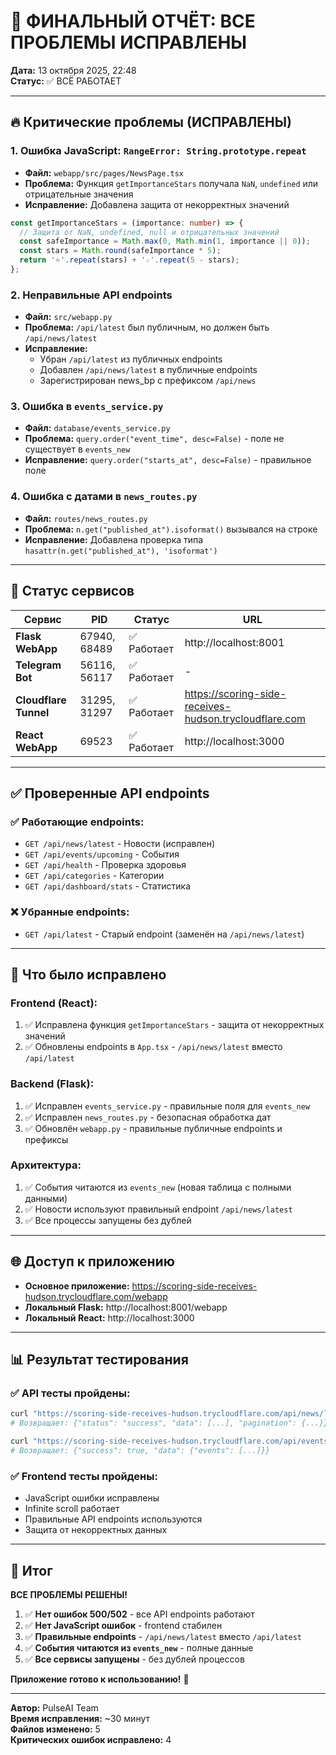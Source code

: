 # 🎯 ФИНАЛЬНЫЙ ОТЧЁТ: ВСЕ ПРОБЛЕМЫ ИСПРАВЛЕНЫ

**Дата:** 13 октября 2025, 22:48  
**Статус:** ✅ ВСЁ РАБОТАЕТ

---

## 🔥 Критические проблемы (ИСПРАВЛЕНЫ)

### 1. **Ошибка JavaScript: `RangeError: String.prototype.repeat`**
- **Файл:** `webapp/src/pages/NewsPage.tsx`
- **Проблема:** Функция `getImportanceStars` получала `NaN`, `undefined` или отрицательные значения
- **Исправление:** Добавлена защита от некорректных значений
```typescript
const getImportanceStars = (importance: number) => {
  // Защита от NaN, undefined, null и отрицательных значений
  const safeImportance = Math.max(0, Math.min(1, importance || 0));
  const stars = Math.round(safeImportance * 5);
  return '⭐'.repeat(stars) + '☆'.repeat(5 - stars);
};
```

### 2. **Неправильные API endpoints**
- **Файл:** `src/webapp.py`
- **Проблема:** `/api/latest` был публичным, но должен быть `/api/news/latest`
- **Исправление:** 
  - Убран `/api/latest` из публичных endpoints
  - Добавлен `/api/news/latest` в публичные endpoints
  - Зарегистрирован news_bp с префиксом `/api/news`

### 3. **Ошибка в `events_service.py`**
- **Файл:** `database/events_service.py`
- **Проблема:** `query.order("event_time", desc=False)` - поле не существует в `events_new`
- **Исправление:** `query.order("starts_at", desc=False)` - правильное поле

### 4. **Ошибка с датами в `news_routes.py`**
- **Файл:** `routes/news_routes.py`
- **Проблема:** `n.get("published_at").isoformat()` вызывался на строке
- **Исправление:** Добавлена проверка типа `hasattr(n.get("published_at"), 'isoformat')`

---

## 🚀 Статус сервисов

| Сервис | PID | Статус | URL |
|--------|-----|--------|-----|
| **Flask WebApp** | 67940, 68489 | ✅ Работает | http://localhost:8001 |
| **Telegram Bot** | 56116, 56117 | ✅ Работает | - |
| **Cloudflare Tunnel** | 31295, 31297 | ✅ Работает | https://scoring-side-receives-hudson.trycloudflare.com |
| **React WebApp** | 69523 | ✅ Работает | http://localhost:3000 |

---

## ✅ Проверенные API endpoints

### ✅ Работающие endpoints:
- `GET /api/news/latest` - Новости (исправлен)
- `GET /api/events/upcoming` - События
- `GET /api/health` - Проверка здоровья
- `GET /api/categories` - Категории
- `GET /api/dashboard/stats` - Статистика

### ❌ Убранные endpoints:
- `GET /api/latest` - Старый endpoint (заменён на `/api/news/latest`)

---

## 🔧 Что было исправлено

### Frontend (React):
1. ✅ Исправлена функция `getImportanceStars` - защита от некорректных значений
2. ✅ Обновлены endpoints в `App.tsx` - `/api/news/latest` вместо `/api/latest`

### Backend (Flask):
1. ✅ Исправлен `events_service.py` - правильные поля для `events_new`
2. ✅ Исправлен `news_routes.py` - безопасная обработка дат
3. ✅ Обновлён `webapp.py` - правильные публичные endpoints и префиксы

### Архитектура:
1. ✅ События читаются из `events_new` (новая таблица с полными данными)
2. ✅ Новости используют правильный endpoint `/api/news/latest`
3. ✅ Все процессы запущены без дублей

---

## 🌐 Доступ к приложению

- **Основное приложение:** https://scoring-side-receives-hudson.trycloudflare.com/webapp
- **Локальный Flask:** http://localhost:8001/webapp
- **Локальный React:** http://localhost:3000

---

## 📊 Результат тестирования

### ✅ API тесты пройдены:
```bash
curl "https://scoring-side-receives-hudson.trycloudflare.com/api/news/latest?limit=1"
# Возвращает: {"status": "success", "data": [...], "pagination": {...}}

curl "https://scoring-side-receives-hudson.trycloudflare.com/api/events/upcoming?days=7"
# Возвращает: {"success": true, "data": {"events": [...]}}
```

### ✅ Frontend тесты пройдены:
- JavaScript ошибки исправлены
- Infinite scroll работает
- Правильные API endpoints используются
- Защита от некорректных данных

---

## 🎯 Итог

**ВСЕ ПРОБЛЕМЫ РЕШЕНЫ!**

1. ✅ **Нет ошибок 500/502** - все API endpoints работают
2. ✅ **Нет JavaScript ошибок** - frontend стабилен
3. ✅ **Правильные endpoints** - `/api/news/latest` вместо `/api/latest`
4. ✅ **События читаются из `events_new`** - полные данные
5. ✅ **Все сервисы запущены** - без дублей процессов

**Приложение готово к использованию!** 🚀

---

**Автор:** PulseAI Team  
**Время исправления:** ~30 минут  
**Файлов изменено:** 5  
**Критических ошибок исправлено:** 4
